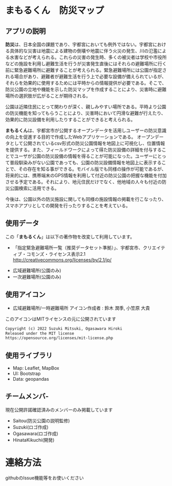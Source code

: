# まもるくん　防災マップ

## アプリの説明
**防災**は、日本全国の課題であり、宇都宮においても例外ではない。宇都宮における具体的な災害は地震による建物の倒壊や地震に伴う火災の発生、川の氾濫による水害などが考えられる。これらの災害の発生時、多くの被災者は学校や市役所などの施設を利用し避難生活を行うが災害発生直後にはそれらの避難場所に行く前に緊急避難場所に避難することが考えられる。緊急避難場所には公園が指定される場合があり、避難者が避難生活を行う上で必要な設備が備えられているが、それらを効果的に使用するためには平時からの情報提供が必要である。そこで、防災公園の立地や機能を示した防災マップを作成することにより、災害時に避難場所の選択肢が広がることが期待される。

公園は近隣住民にとって関わりが深く、親しみやすい場所である。平時より公園の防災機能を知ってもらうことにより、災害時において円滑な避難が行えたり、効果的に防災設備を利用したりすることができると考えられる。

**まもるくん**は、宇都宮市が公開するオープンデータを活用しユーザーの防災意識の向上を促進する目的で作成したWebアプリケーションである。 オープンデータとして公開されているcsv形式の防災公園情報を地図上に可視化し、位置情報を提供する。また、フィールドワークによって得た防災設備の詳細を付与することでユーザが公園の防災設備の情報を得ることが可能になった。ユーザーにとって普段馴染みがない公園であっても、公園の防災設備情報を地図上に表示することで、その存在を知る事ができる。モバイル版でも同様の操作が可能であるが、将来的には、携帯端末のGPS情報を利用して付近の防災公園の把握な機能を付加させる予定である。それにより、地元住民だけでなく、他地域の人々も付近の防災公園検索に活用できる。

今後は、公園以外の防災施設に関しても同様の施設情報の掲載を行こなったり、スマホアプリとしての開発を行ったりすることを考えている。

## 使用データ
この「**まもるくん**」は以下の著作物を改変して利用しています。

- 「指定緊急避難場所一覧（推奨データセット準拠）」、宇都宮市、クリエイティブ・コモンズ・ライセンス表示2.1 http://creativecommons.org/licenses/by/2.1/jp/

* 広域避難場所(公園のみ)
* 一次避難場所(公園のみ)

## 使用アイコン

* 広域避難場所/一時避難場所 アイコン作成者 : 鈴木 潤季, 小笠原 大貴

このアイコンはMITライセンスの元に公開されています
```md
Copyright (c) 2022 Suzuki Mitsuki, Ogasawara Hiroki
Released under the MIT license
https://opensource.org/licenses/mit-license.php
```
## 使用ライブラリ
* Map: Leaflet, MapBox
* UI: Bootstrap
* Data: geopandas

## チームメンバ-

現在公開許諾確認済みのメンバーのみ掲載しています

- Saitou(防災公園の説明監修)
- Suzuki(ロゴ作成)
- Ogasawara(ロゴ作成)
- HinataKikuchi(開発)

# 連絡方法

githubのIssue機能等をお使いください
